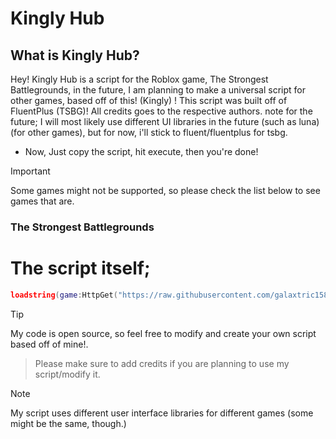 
# Kingly Hub

## What is Kingly Hub?
Hey! Kingly Hub is a script for the Roblox game, The Strongest Battlegrounds, in the future, I am planning to make a universal script for other games, based off of this! (Kingly) ! This script was built off of FluentPlus (TSBG)! All credits goes to the respective authors.
note for the future; I will most likely use different UI libraries in the future (such as luna) (for other games), but for now, i'll stick to fluent/fluentplus for tsbg.

* Now, Just copy the script, hit execute, then you're done!
> [!IMPORTANT]
> Some games might not be supported, so please check the list below to see games that are.
>
### The Strongest Battlegrounds


# The script itself;
```lua
loadstring(game:HttpGet("https://raw.githubusercontent.com/galaxtric158/Kingly-Hub/refs/heads/main/main.lua"))()
```

> [!TIP]
> My code is open source, so feel free to modify and create your own script based off of mine!.

> Please make sure to add credits if you are planning to use my script/modify it.


> [!NOTE]
> My script uses different user interface libraries for different games (some might be the same, though.)

